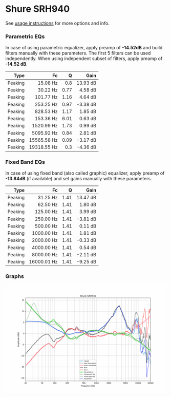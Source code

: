 # Shure SRH940
See [usage instructions](https://github.com/jaakkopasanen/AutoEq#usage) for more options and info.

### Parametric EQs
In case of using parametric equalizer, apply preamp of **-14.52dB** and build filters manually
with these parameters. The first 5 filters can be used independently.
When using independent subset of filters, apply preamp of **-14.52 dB**.

| Type    | Fc          |    Q | Gain     |
|--------:|------------:|-----:|---------:|
| Peaking | 15.08 Hz    | 0.8  | 13.93 dB |
| Peaking | 30.22 Hz    | 0.77 | 4.58 dB  |
| Peaking | 101.77 Hz   | 1.16 | 4.64 dB  |
| Peaking | 253.25 Hz   | 0.97 | -3.38 dB |
| Peaking | 828.53 Hz   | 1.17 | 1.85 dB  |
| Peaking | 153.36 Hz   | 6.01 | 0.63 dB  |
| Peaking | 1520.99 Hz  | 1.73 | 0.99 dB  |
| Peaking | 5095.92 Hz  | 0.84 | 2.81 dB  |
| Peaking | 15565.58 Hz | 0.09 | -3.17 dB |
| Peaking | 19318.55 Hz | 0.3  | -4.36 dB |

### Fixed Band EQs
In case of using fixed band (also called graphic) equalizer, apply preamp of **-13.84dB**
(if available) and set gains manually with these parameters.

| Type    | Fc          |    Q | Gain     |
|--------:|------------:|-----:|---------:|
| Peaking | 31.25 Hz    | 1.41 | 13.47 dB |
| Peaking | 62.50 Hz    | 1.41 | 1.80 dB  |
| Peaking | 125.00 Hz   | 1.41 | 3.99 dB  |
| Peaking | 250.00 Hz   | 1.41 | -3.81 dB |
| Peaking | 500.00 Hz   | 1.41 | 0.11 dB  |
| Peaking | 1000.00 Hz  | 1.41 | 1.81 dB  |
| Peaking | 2000.00 Hz  | 1.41 | -0.33 dB |
| Peaking | 4000.00 Hz  | 1.41 | 0.54 dB  |
| Peaking | 8000.00 Hz  | 1.41 | -2.11 dB |
| Peaking | 16000.01 Hz | 1.41 | -9.25 dB |

### Graphs
![](./Shure%20SRH940.png)